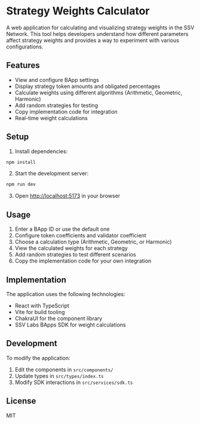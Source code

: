 # Strategy Weights Calculator

A web application for calculating and visualizing strategy weights in the SSV Network. This tool helps developers understand how different parameters affect strategy weights and provides a way to experiment with various configurations.

## Features

- View and configure BApp settings
- Display strategy token amounts and obligated percentages
- Calculate weights using different algorithms (Arithmetic, Geometric, Harmonic)
- Add random strategies for testing
- Copy implementation code for integration
- Real-time weight calculations

## Setup

1. Install dependencies:
```bash
npm install
```

2. Start the development server:
```bash
npm run dev
```

3. Open [http://localhost:5173](http://localhost:5173) in your browser

## Usage

1. Enter a BApp ID or use the default one
2. Configure token coefficients and validator coefficient
3. Choose a calculation type (Arithmetic, Geometric, or Harmonic)
4. View the calculated weights for each strategy
5. Add random strategies to test different scenarios
6. Copy the implementation code for your own integration

## Implementation

The application uses the following technologies:
- React with TypeScript
- Vite for build tooling
- ChakraUI for the component library
- SSV Labs BApps SDK for weight calculations

## Development

To modify the application:

1. Edit the components in `src/components/`
2. Update types in `src/types/index.ts`
3. Modify SDK interactions in `src/services/sdk.ts`

## License

MIT
